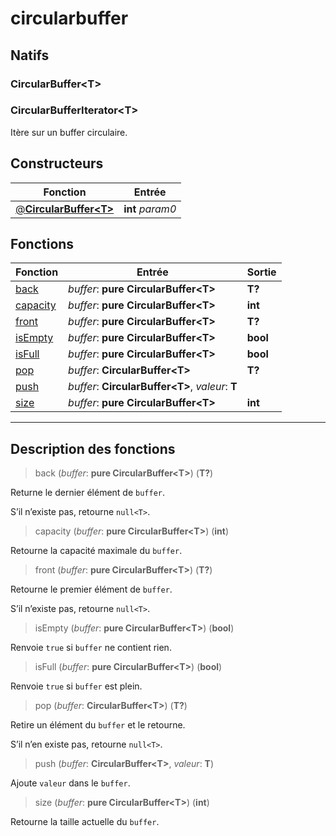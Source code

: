 # circularbuffer

## Natifs
### CircularBuffer\<T>
### CircularBufferIterator\<T>
Itère sur un buffer circulaire.
## Constructeurs
|Fonction|Entrée|
|-|-|
|[@**CircularBuffer\<T>**](#ctor_0)|**int** *param0*|
## Fonctions
|Fonction|Entrée|Sortie|
|-|-|-|
|[back](#func_0)|*buffer*: **pure CircularBuffer\<T>**|**T?**|
|[capacity](#func_1)|*buffer*: **pure CircularBuffer\<T>**|**int**|
|[front](#func_2)|*buffer*: **pure CircularBuffer\<T>**|**T?**|
|[isEmpty](#func_3)|*buffer*: **pure CircularBuffer\<T>**|**bool**|
|[isFull](#func_4)|*buffer*: **pure CircularBuffer\<T>**|**bool**|
|[pop](#func_5)|*buffer*: **CircularBuffer\<T>**|**T?**|
|[push](#func_6)|*buffer*: **CircularBuffer\<T>**, *valeur*: **T**||
|[size](#func_7)|*buffer*: **pure CircularBuffer\<T>**|**int**|


***
## Description des fonctions

<a id="func_0"></a>
> back (*buffer*: **pure CircularBuffer\<T>**) (**T?**)

Returne le dernier élément de `buffer`.

S’il n’existe pas, retourne `null<T>`.

<a id="func_1"></a>
> capacity (*buffer*: **pure CircularBuffer\<T>**) (**int**)

Retourne la capacité maximale du `buffer`.

<a id="func_2"></a>
> front (*buffer*: **pure CircularBuffer\<T>**) (**T?**)

Retourne le premier élément de `buffer`.

S’il n’existe pas, retourne `null<T>`.

<a id="func_3"></a>
> isEmpty (*buffer*: **pure CircularBuffer\<T>**) (**bool**)

Renvoie `true` si `buffer` ne contient rien.

<a id="func_4"></a>
> isFull (*buffer*: **pure CircularBuffer\<T>**) (**bool**)

Renvoie `true` si `buffer` est plein.

<a id="func_5"></a>
> pop (*buffer*: **CircularBuffer\<T>**) (**T?**)

Retire un élément du `buffer` et le retourne.

S’il n’en existe pas, retourne `null<T>`.

<a id="func_6"></a>
> push (*buffer*: **CircularBuffer\<T>**, *valeur*: **T**)

Ajoute `valeur` dans le `buffer`.

<a id="func_7"></a>
> size (*buffer*: **pure CircularBuffer\<T>**) (**int**)

Retourne la taille actuelle du `buffer`.

